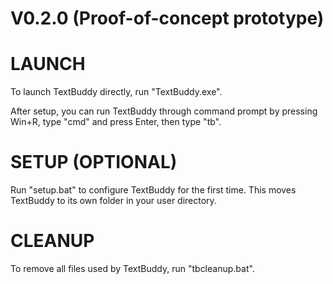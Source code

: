# V0.2.0 (Proof-of-concept prototype)

LAUNCH
======
To launch TextBuddy directly, run "TextBuddy.exe".

After setup, you can run TextBuddy through command prompt by pressing Win+R, type "cmd" and press Enter, then type "tb".


SETUP (OPTIONAL)
================
Run "setup.bat" to configure TextBuddy for the first time.
This moves TextBuddy to its own folder in your user directory.


CLEANUP
=======
To remove all files used by TextBuddy, run "tbcleanup.bat".